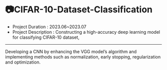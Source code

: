 # 📷CIFAR-10-Dataset-Classification

- Project Duration : 2023.06~2023.07
- Project Description : Constructing a high-accuracy deep learning model for classifying CIFAR-10 dataset, 
---
Developing a CNN by enhancing the VGG model’s algorithm and implementing  methods such as normalization, early stopping, regularization and optimization.
